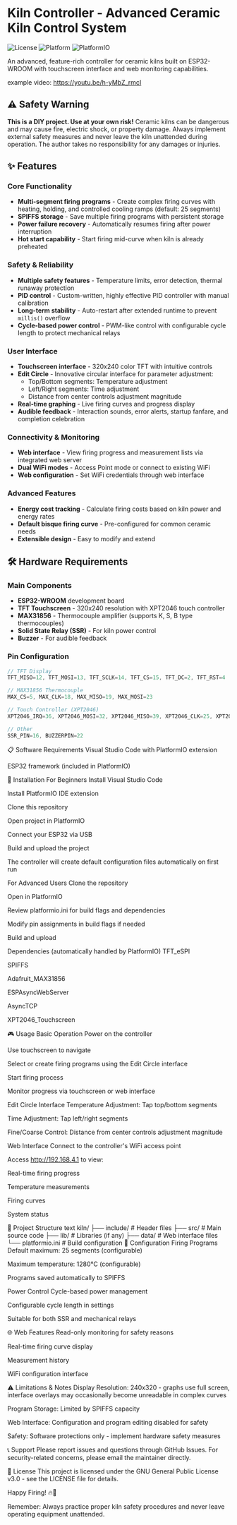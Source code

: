 
# Kiln Controller - Advanced Ceramic Kiln Control System

![License](https://img.shields.io/badge/License-GPLv3-blue.svg)
![Platform](https://img.shields.io/badge/Platform-ESP32-orange.svg)
![PlatformIO](https://img.shields.io/badge/PlatformIO-Compatible-brightgreen.svg)

An advanced, feature-rich controller for ceramic kilns built on ESP32-WROOM with touchscreen interface and web monitoring capabilities.

example video: https://youtu.be/h-yMbZ_rmcI

## ⚠️ Safety Warning
**This is a DIY project. Use at your own risk!** 
Ceramic kilns can be dangerous and may cause fire, electric shock, or property damage. Always implement external safety measures and never leave the kiln unattended during operation. The author takes no responsibility for any damages or injuries.

## ✨ Features

### Core Functionality
- **Multi-segment firing programs** - Create complex firing curves with heating, holding, and controlled cooling ramps (default: 25 segments)
- **SPIFFS storage** - Save multiple firing programs with persistent storage
- **Power failure recovery** - Automatically resumes firing after power interruption
- **Hot start capability** - Start firing mid-curve when kiln is already preheated

### Safety & Reliability
- **Multiple safety features** - Temperature limits, error detection, thermal runaway protection
- **PID control** - Custom-written, highly effective PID controller with manual calibration
- **Long-term stability** - Auto-restart after extended runtime to prevent `millis()` overflow
- **Cycle-based power control** - PWM-like control with configurable cycle length to protect mechanical relays

### User Interface
- **Touchscreen interface** - 320x240 color TFT with intuitive controls
- **Edit Circle** - Innovative circular interface for parameter adjustment:
  - Top/Bottom segments: Temperature adjustment
  - Left/Right segments: Time adjustment
  - Distance from center controls adjustment magnitude
- **Real-time graphing** - Live firing curves and progress display
- **Audible feedback** - Interaction sounds, error alerts, startup fanfare, and completion celebration

### Connectivity & Monitoring
- **Web interface** - View firing progress and measurement lists via integrated web server
- **Dual WiFi modes** - Access Point mode or connect to existing WiFi
- **Web configuration** - Set WiFi credentials through web interface

### Advanced Features
- **Energy cost tracking** - Calculate firing costs based on kiln power and energy rates
- **Default bisque firing curve** - Pre-configured for common ceramic needs
- **Extensible design** - Easy to modify and extend

## 🛠️ Hardware Requirements

### Main Components
- **ESP32-WROOM** development board
- **TFT Touchscreen** - 320x240 resolution with XPT2046 touch controller
- **MAX31856** - Thermocouple amplifier (supports K, S, B type thermocouples)
- **Solid State Relay (SSR)** - For kiln power control
- **Buzzer** - For audible feedback

### Pin Configuration
```cpp
// TFT Display
TFT_MISO=12, TFT_MOSI=13, TFT_SCLK=14, TFT_CS=15, TFT_DC=2, TFT_RST=4

// MAX31856 Thermocouple
MAX_CS=5, MAX_CLK=18, MAX_MISO=19, MAX_MOSI=23

// Touch Controller (XPT2046)
XPT2046_IRQ=36, XPT2046_MOSI=32, XPT2046_MISO=39, XPT2046_CLK=25, XPT2046_CS=33

// Other
SSR_PIN=16, BUZZERPIN=22
```

📋 Software Requirements
Visual Studio Code with PlatformIO extension

ESP32 framework (included in PlatformIO)

🚀 Installation
For Beginners
Install Visual Studio Code

Install PlatformIO IDE extension

Clone this repository

Open project in PlatformIO

Connect your ESP32 via USB

Build and upload the project

The controller will create default configuration files automatically on first run

For Advanced Users
Clone the repository

Open in PlatformIO

Review platformio.ini for build flags and dependencies

Modify pin assignments in build flags if needed

Build and upload

Dependencies (automatically handled by PlatformIO)
TFT_eSPI

SPIFFS

Adafruit_MAX31856

ESPAsyncWebServer

AsyncTCP

XPT2046_Touchscreen

🎮 Usage
Basic Operation
Power on the controller

Use touchscreen to navigate

Select or create firing programs using the Edit Circle interface

Start firing process

Monitor progress via touchscreen or web interface

Edit Circle Interface
Temperature Adjustment: Tap top/bottom segments

Time Adjustment: Tap left/right segments

Fine/Coarse Control: Distance from center controls adjustment magnitude

Web Interface
Connect to the controller's WiFi access point

Access http://192.168.4.1 to view:

Real-time firing progress

Temperature measurements

Firing curves

System status

📁 Project Structure
text
kiln/
├── include/         # Header files
├── src/            # Main source code
├── lib/            # Libraries (if any)
├── data/           # Web interface files
└── platformio.ini  # Build configuration
🔧 Configuration
Firing Programs
Default maximum: 25 segments (configurable)

Maximum temperature: 1280°C (configurable)

Programs saved automatically to SPIFFS

Power Control
Cycle-based power management

Configurable cycle length in settings

Suitable for both SSR and mechanical relays

🌐 Web Features
Read-only monitoring for safety reasons

Real-time firing curve display

Measurement history

WiFi configuration interface

⚠️ Limitations & Notes
Display Resolution: 240x320 - graphs use full screen, interface overlays may occasionally become unreadable in complex curves

Program Storage: Limited by SPIFFS capacity

Web Interface: Configuration and program editing disabled for safety

Safety: Software protections only - implement hardware safety measures

📞 Support
Please report issues and questions through GitHub Issues. For security-related concerns, please email the maintainer directly.

📄 License
This project is licensed under the GNU General Public License v3.0 - see the LICENSE file for details.

Happy Firing! 🔥🎨

Remember: Always practice proper kiln safety procedures and never leave operating equipment unattended.
